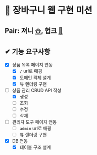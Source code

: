 # 🛒 장바구니 웹 구현 미션

## Pair: 져니 [⛄️](http://github.com/cl8d), 헙크 [🫠](https://github.com/HubCreator)

## ✔ 기능 요구사항

- [x] 상품 목록 페이지 연동
  - [x] `/` url로 매핑
  - [x] 도메인 객체 설계
  - [x] 뷰 렌더링 구현
- [ ] 상품 관리 CRUD API 작성
  - [x] 생성
  - [ ] 조회
  - [ ] 수정
  - [ ] 삭제
- [ ] 관리자 도구 페이지 연동
  - [ ] `admin` url로 매핑
  - [ ] 뷰 렌더링 구현
- [x] DB 연동
  - [x] 테이블 구조 설계
